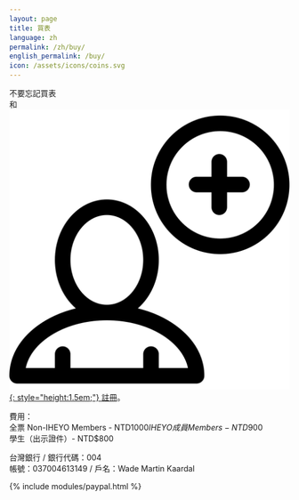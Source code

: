 ```yaml
---
layout: page
title: 買表
language: zh
permalink: /zh/buy/
english_permalink: /buy/
icon: /assets/icons/coins.svg
---
```


不要忘記買表  
和  
 [![註冊](/assets/icons/sign-up.svg){: style="height:1.5em;"} 註冊](/zh/register/)。

費用：  
全票 Non-IHEYO Members - NTD$1000  
IHEYO 成員 Members - NTD$900  
學生（出示證件）- NTD$800


台灣銀行 / 銀行代碼：004  
帳號：037004613149 / 戶名：Wade Martin Kaardal

{% include modules/paypal.html %}
